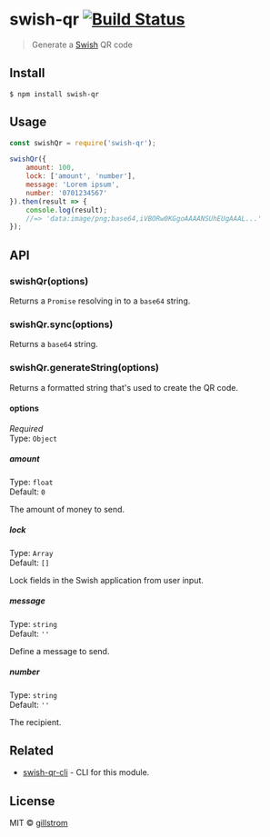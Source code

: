 # swish-qr [![Build Status](https://travis-ci.org/gillstrom/swish-qr.svg?branch=master)](https://travis-ci.org/gillstrom/swish-qr)

> Generate a [Swish](https://www.getswish.se/) QR code


## Install

```
$ npm install swish-qr
```


## Usage

```js
const swishQr = require('swish-qr');

swishQr({
	amount: 100,
	lock: ['amount', 'number'],
	message: 'Lorem ipsum',
	number: '0701234567'
}).then(result => {
	console.log(result);
	//=> 'data:image/png;base64,iVBORw0KGgoAAAANSUhEUgAAAL...'
});
```


## API

### swishQr(options)

Returns a `Promise` resolving in to a `base64` string.

### swishQr.sync(options)

Returns a `base64` string.

### swishQr.generateString(options)

Returns a formatted string that's used to create the QR code.

#### options

*Required*<br>
Type: `Object`

##### amount

Type: `float`<br>
Default: `0`

The amount of money to send.

##### lock

Type: `Array`<br>
Default: `[]`

Lock fields in the Swish application from user input.


##### message

Type: `string`<br>
Default: `''`

Define a message to send.

##### number

Type: `string`<br>
Default: `''`

The recipient.


## Related

* [swish-qr-cli](https://github.com/gillstrom/swish-qr-cli) - CLI for this module.


## License

MIT © [gillstrom](http://github.com/gillstrom)
